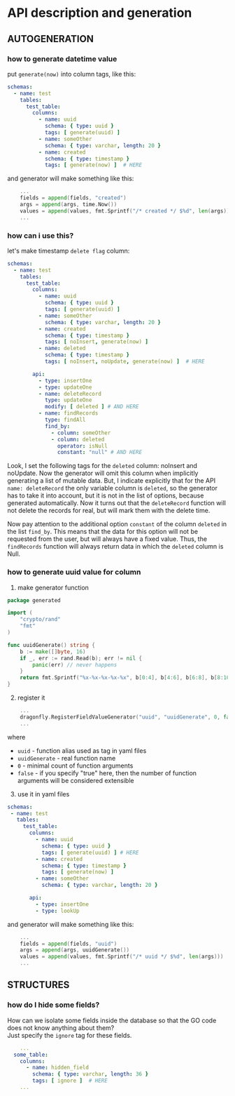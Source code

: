 # API description and generation  


## AUTOGENERATION  

### how to generate datetime value

put `generate(now)` into column tags, like this:

```yaml
schemas:
  - name: test
    tables:
      test_table:
        columns:
          - name: uuid
            schema: { type: uuid }
            tags: [ generate(uuid) ]
          - name: someOther
            schema: { type: varchar, length: 20 }
          - name: created
            schema: { type: timestamp }
            tags: [ generate(now) ]  # HERE
```

and generator will make something like this:

```go
    ...
	fields = append(fields, "created")
	args = append(args, time.Now())
	values = append(values, fmt.Sprintf("/* created */ $%d", len(args)))
    ...
```

### how can i use this?

let's make timestamp `delete flag` column:

```yaml
schemas:
  - name: test
    tables:
      test_table:
        columns:
          - name: uuid
            schema: { type: uuid }
            tags: [ generate(uuid) ]
          - name: someOther
            schema: { type: varchar, length: 20 }
          - name: created
            schema: { type: timestamp }
            tags: [ noInsert, generate(now) ]
          - name: deleted
            schema: { type: timestamp }
            tags: [ noInsert, noUpdate, generate(now) ]  # HERE

        api:
          - type: insertOne
          - type: updateOne
          - name: deleteRecord
            type: updateOne
            modify: [ deleted ] # AND HERE
          - name: findRecords
            type: findAll
            find_by:
              - column: someOther
              - column: deleted
                operator: isNull
                constant: "null" # AND HERE
```

Look, I set the following tags for the `deleted` column: noInsert and noUpdate.
Now the generator will omit this column when implicitly generating a list of mutable data.
But, I indicate explicitly that for the API `name: deleteRecord` the only variable column is `deleted`, so the generator has to take it into account, but it is not in the list of options, because generated automatically.
Now it turns out that the `deleteRecord` function will not delete the records for real, but will mark them with the delete time.

Now pay attention to the additional option `constant` of the column `deleted` in the list `find_by`.
This means that the data for this option will not be requested from the user, but will always have a fixed value.
Thus, the `findRecords` function will always return data in which the `deleted` column is Null.


### how to generate uuid value for column

1. make generator function  


```go
package generated

import (
	"crypto/rand"
	"fmt"
)

func uuidGenerate() string {
	b := make([]byte, 16)
	if _, err := rand.Read(b); err != nil {
		panic(err) // never happens
	}
	return fmt.Sprintf("%x-%x-%x-%x-%x", b[0:4], b[4:6], b[6:8], b[8:10], b[10:])
}
```

2. register it  


```go
    ...
    dragonfly.RegisterFieldValueGenerator("uuid", "uuidGenerate", 0, false)
    ...
```

where  

 - `uuid` - function alias used as tag in yaml files
 - `uuidGenerate` - real function name
 - `0` - minimal count of function arguments
 - `false` - if you specify "true" here, then the number of function arguments will be considered extensible
 
 3. use it in yaml files
 
 ```yaml
schemas:
  - name: test
    tables:
      test_table:
        columns:
          - name: uuid
            schema: { type: uuid }
            tags: [ generate(uuid) ] # HERE
          - name: created
            schema: { type: timestamp }
            tags: [ generate(now) ]
          - name: someOther
            schema: { type: varchar, length: 20 }

        api:
          - type: insertOne
          - type: lookUp
```

and generator will make something like this:

```go
    ...
    fields = append(fields, "uuid")
    args = append(args, uuidGenerate())
    values = append(values, fmt.Sprintf("/* uuid */ $%d", len(args)))
    ...
```

## STRUCTURES  

### how do I hide some fields?

How can we isolate some fields inside the database so that the GO code does not know anything about them?    
Just specify the `ignore` tag for these fields.

```yaml
    ...
  some_table:
    columns:
      - name: hidden_field
        schema: { type: varchar, length: 36 }
        tags: [ ignore ]  # HERE
    ...
```